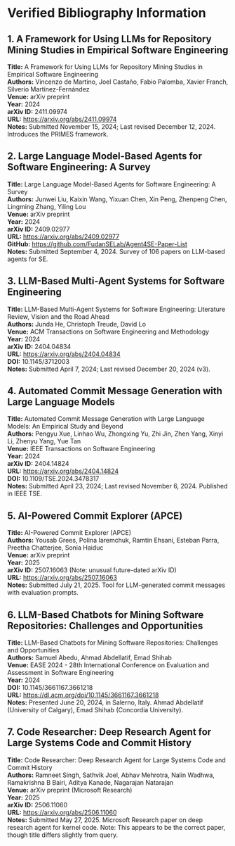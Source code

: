 # Verified Bibliography Information

## 1. A Framework for Using LLMs for Repository Mining Studies in Empirical Software Engineering

**Title:** A Framework for Using LLMs for Repository Mining Studies in Empirical Software Engineering  
**Authors:** Vincenzo de Martino, Joel Castaño, Fabio Palomba, Xavier Franch, Silverio Martínez-Fernández  
**Venue:** arXiv preprint  
**Year:** 2024  
**arXiv ID:** 2411.09974  
**URL:** https://arxiv.org/abs/2411.09974  
**Notes:** Submitted November 15, 2024; Last revised December 12, 2024. Introduces the PRIMES framework.

## 2. Large Language Model-Based Agents for Software Engineering: A Survey

**Title:** Large Language Model-Based Agents for Software Engineering: A Survey  
**Authors:** Junwei Liu, Kaixin Wang, Yixuan Chen, Xin Peng, Zhenpeng Chen, Lingming Zhang, Yiling Lou  
**Venue:** arXiv preprint  
**Year:** 2024  
**arXiv ID:** 2409.02977  
**URL:** https://arxiv.org/abs/2409.02977  
**GitHub:** https://github.com/FudanSELab/Agent4SE-Paper-List  
**Notes:** Submitted September 4, 2024. Survey of 106 papers on LLM-based agents for SE.

## 3. LLM-Based Multi-Agent Systems for Software Engineering

**Title:** LLM-Based Multi-Agent Systems for Software Engineering: Literature Review, Vision and the Road Ahead  
**Authors:** Junda He, Christoph Treude, David Lo  
**Venue:** ACM Transactions on Software Engineering and Methodology  
**Year:** 2024  
**arXiv ID:** 2404.04834  
**URL:** https://arxiv.org/abs/2404.04834  
**DOI:** 10.1145/3712003  
**Notes:** Submitted April 7, 2024; Last revised December 20, 2024 (v3).

## 4. Automated Commit Message Generation with Large Language Models

**Title:** Automated Commit Message Generation with Large Language Models: An Empirical Study and Beyond  
**Authors:** Pengyu Xue, Linhao Wu, Zhongxing Yu, Zhi Jin, Zhen Yang, Xinyi Li, Zhenyu Yang, Yue Tan  
**Venue:** IEEE Transactions on Software Engineering  
**Year:** 2024  
**arXiv ID:** 2404.14824  
**URL:** https://arxiv.org/abs/2404.14824  
**DOI:** 10.1109/TSE.2024.3478317  
**Notes:** Submitted April 23, 2024; Last revised November 6, 2024. Published in IEEE TSE.

## 5. AI-Powered Commit Explorer (APCE)

**Title:** AI-Powered Commit Explorer (APCE)  
**Authors:** Yousab Grees, Polina Iaremchuk, Ramtin Ehsani, Esteban Parra, Preetha Chatterjee, Sonia Haiduc  
**Venue:** arXiv preprint  
**Year:** 2025  
**arXiv ID:** 2507.16063 (Note: unusual future-dated arXiv ID)  
**URL:** https://arxiv.org/abs/2507.16063  
**Notes:** Submitted July 21, 2025. Tool for LLM-generated commit messages with evaluation prompts.

## 6. LLM-Based Chatbots for Mining Software Repositories: Challenges and Opportunities

**Title:** LLM-Based Chatbots for Mining Software Repositories: Challenges and Opportunities  
**Authors:** Samuel Abedu, Ahmad Abdellatif, Emad Shihab  
**Venue:** EASE 2024 - 28th International Conference on Evaluation and Assessment in Software Engineering  
**Year:** 2024  
**DOI:** 10.1145/3661167.3661218  
**URL:** https://dl.acm.org/doi/10.1145/3661167.3661218  
**Notes:** Presented June 20, 2024, in Salerno, Italy. Ahmad Abdellatif (University of Calgary), Emad Shihab (Concordia University).

## 7. Code Researcher: Deep Research Agent for Large Systems Code and Commit History

**Title:** Code Researcher: Deep Research Agent for Large Systems Code and Commit History  
**Authors:** Ramneet Singh, Sathvik Joel, Abhav Mehrotra, Nalin Wadhwa, Ramakrishna B Bairi, Aditya Kanade, Nagarajan Natarajan  
**Venue:** arXiv preprint (Microsoft Research)  
**Year:** 2025  
**arXiv ID:** 2506.11060  
**URL:** https://arxiv.org/abs/2506.11060  
**Notes:** Submitted May 27, 2025. Microsoft Research paper on deep research agent for kernel code. Note: This appears to be the correct paper, though title differs slightly from query.
